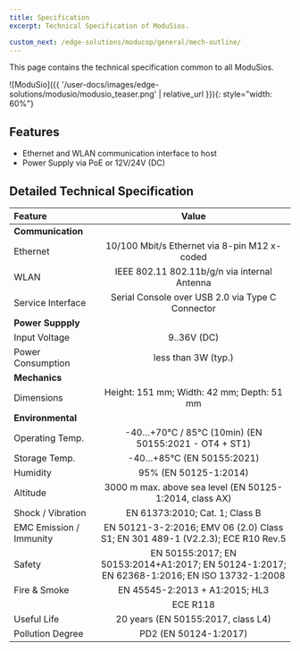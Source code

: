 ```yaml
---
title: Specification
excerpt: Technical Specification of ModuSios.

custom_next: /edge-solutions/moducop/general/mech-outline/
---
```


This page contains the technical specification common to all ModuSios.

![ModuSio]({{ '/user-docs/images/edge-solutions/modusio/modusio_teaser.png' | relative_url }}){: style="width: 60%"}


## Features
* Ethernet and WLAN communication interface to host
* Power Supply via PoE or 12V/24V (DC)


## Detailed Technical Specification

| Feature                 |                                            Value                                            |
| :---------------------- | :-----------------------------------------------------------------------------------------: |
| **Communication**       |                                                                                             |
| Ethernet                |                        10/100 Mbit/s Ethernet via 8-pin M12 x-coded                         |
| WLAN                    |                        IEEE 802.11 802.11b/g/n via internal Antenna                         |
| Service Interface       |                      Serial Console over USB 2.0 via Type C Connector                       |
| **Power Suppply**       |                                                                                             |
| Input Voltage           |                                         9..36V (DC)                                         |
| Power Consumption       |                                     less than 3W (typ.)                                     |
| **Mechanics**           |                                                                                             |
| Dimensions              |                         Height: 151 mm; Width: 42 mm; Depth: 51 mm                          |
| **Environmental**       |                                                                                             |
| Operating Temp.         |                    -40…+70°C / 85°C (10min) (EN 50155:2021 - OT4 + ST1)                     |
| Storage Temp.           |                                  -40…+85°C (EN 50155:2021)                                  |
| Humidity                |                                    95% (EN 50125-1:2014)                                    |
| Altitude                |                   3000 m max. above sea level (EN 50125-1:2014, class AX)                   |
| Shock / Vibration       |                               EN 61373:2010; Cat. 1; Class B                                |
| EMC Emission / Immunity |       EN 50121-3-2:2016; EMV 06 (2.0) Class S1; EN 301 489-1 (V2.2.3); ECE R10 Rev.5        |
| Safety                  | EN 50155:2017; EN 50153:2014+A1:2017; EN 50124-1:2017; EN 62368-1:2016; EN ISO 13732-1:2008 |
| Fire & Smoke            |                               EN 45545-2:2013 + A1:2015; HL3                                |
|                         |                                          ECE R118                                           |
| Useful Life             |                             20 years (EN 50155:2017, class L4)                              |
| Pollution Degree        |                                    PD2 (EN 50124-1:2017)                                    |
